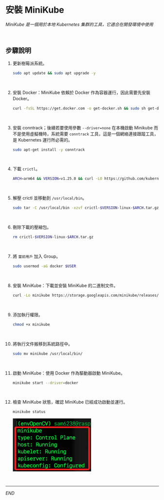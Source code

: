 # 安裝 MiniKube

_MiniKube 是一個用於本地 Kubernetes 集群的工具，它適合在開發環境中使用_

<br>


## 步驟說明

1. 更新樹莓派系統。

    ```bash
    sudo apt update && sudo apt upgrade -y
    ```

<br>

2. 安裝 Docker：MiniKube 依賴於 Docker 作為容器運行，因此需要先安裝 Docker。

    ```bash
    curl -fsSL https://get.docker.com -o get-docker.sh && sudo sh get-docker.sh
    ```

<br>

3. 安裝 conntrack；後續若要使用參數 `--driver=none` 在本機啟動 Minikube 而不是使用虛擬機時，系統需要 `conntrack` 工具，這是一個網絡連接跟蹤工具，是 Kubernetes 運行所必需的。

    ```bash
    sudo apt-get install -y conntrack
    ```

<br>

4. 下載 `crictl`。

    ```bash
    ARCH=arm64 && VERSION=v1.25.0 && curl -LO https://github.com/kubernetes-sigs/cri-tools/releases/download/$VERSION/crictl-$VERSION-linux-$ARCH.tar.gz
    ```

<br>

5. 解壓 crictl 並移動到 `/usr/local/bin`。

    ```bash
    sudo tar -C /usr/local/bin -xzvf crictl-$VERSION-linux-$ARCH.tar.gz
    ```

<br>

6. 刪除下載的壓縮包。

    ```bash
    rm crictl-$VERSION-linux-$ARCH.tar.gz
    ```

<br>

7. 將 `當前用戶` 加入 Group。

    ```bash
    sudo usermod -aG docker $USER
    ```

<br>

8. 安裝 MiniKube：下載並安裝 MiniKube 的二進制文件。

    ```bash
    curl -Lo minikube https://storage.googleapis.com/minikube/releases/latest/minikube-linux-arm64
    ```

<br>

9. 添加執行權限。

    ```bash
    chmod +x minikube
    ```

<br>

10. 將執行文件搬移到系統路徑中。

    ```bash
    sudo mv minikube /usr/local/bin/
    ```

<br>

11. 啟動 MiniKube：使用 Docker 作為驅動器啟動 MiniKube。

    ```bash
    minikube start --driver=docker
    ```

<br>

12. 檢查 MiniKube 狀態，確認 MiniKube 已經成功啟動並運行。

    ```bash
    minikube status
    ```

    ![](images/img_01.png)

<br>

___

_END_